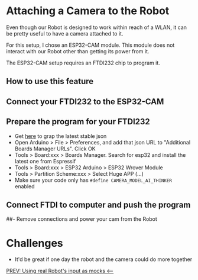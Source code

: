 # Attaching a Camera to the Robot

Even though our Robot is designed to work within reach of a WLAN, it can be pretty useful to have a camera attached to it.

For this setup, I chose an ESP32-CAM module. This module does not interact with our Robot other than getting its power from it.

The ESP32-CAM setup requires an FTDI232 chip to program it.

## How to use this feature
## Connect your FTDI232 to the ESP32-CAM
## Prepare the program for your FTDI232
- Get [here](https://github.com/espressif/arduino-esp32/blob/master/docs/arduino-ide/boards_manager.md) to grap the latest stable json
- Open Arduino > File > Preferences, and add that json URL to "Additional Boards Manager URLs". Click OK
- Tools > Board:xxx > Boards Manager. Search for esp32 and install the latest one from Espressif
- Tools > Board:xxx > ESP32 Arduino > ESP32 Wrover Module
- Tools > Partition Scheme:xxx > Select Huge APP
(...)
- Make sure your code only has ```#define CAMERA_MODEL_AI_THINKER``` enabled
## Connect FTDI to computer and push the program
##- Remove connections and power your cam from the Robot

# Challenges
- It'd be great if one day the robot and the camera could do more together

[PREV: Using real Robot's input as mocks <--](008_TestingWithRealMocks.md)
